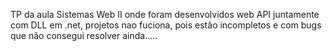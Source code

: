 TP da aula Sistemas Web II onde foram desenvolvidos web API juntamente com DLL em .net, projetos nao fuciona, pois estão incompletos e com bugs que não consegui resolver ainda.....
